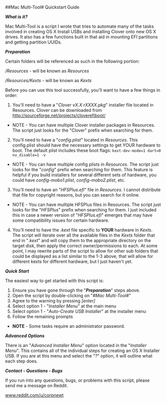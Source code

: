 #\#Mac Multi-Tool# Quickstart Guide

***What is it?***

Mac Multi-Tool is a script I wrote that tries to automate many of the tasks involved in creating OS X Install USBs and installing Clover onto new OS X drives.  It also has a few functions built in that aid in mounting EFI partitions and getting partition UUIDs.


***Preparation***

Certain folders will be referenced as such in the following portion:

*/Resources* - will be known as *Resources*

*/Resources/Kexts* - will be known as *Kexts*	


Before you can use this tool successfully, you'll want to have a few things in order:

1. You'll need to have a "*Clover vX.X rXXXX.pkg*" installer file located in Resources.
Clover can be downloaded from http://sourceforge.net/projects/cloverefiboot/
- NOTE - You can have multiple Clover installer packages in Resources.
The script just looks for the "Clover" prefix when searching for them.

2. You'll need to have a "*config.plist*" located in *Resources*.  This config.plist should have the necessary settings to get YOUR hardware to boot.  The default plist includes these boot flags: `kext-dev-mode=1 dart=0 nv_disable=1 -v`

- NOTE - You can have multiple config plists in *Resources*.  The script just looks for the "*config*" prefix when searching for them.  This feature is helpful if you build installers for several different sets of hardware, you could have *config-mobo1.plist*, *config-mobo2.plist*, etc.

3. You'll need to have an "*HFSPlus.efi*" file in *Resources*.  I cannot distribute that file for copyright reasons, but you can search for it online.

- NOTE - You can have multiple HFSPlus files in Resources.  The script just looks for the "*HFSPlus*" prefix when searching for them.  I just included this in case a newer version of "*HFSPlus.efi*" emerges that may have some compatibility issues for certain hardware.

4. You'll need to have the *.kext* file specific to **YOUR** hardware in *Kexts*.  The script will iterate over all the available files in the *Kexts* folder that end in "*.kext*" and will copy them to the appropriate directory on the target disk, then apply the correct owner/permissions to each.  At some point, I may rewrite parts of the script to allow for other sub folders that could be displayed as a list similar to the 1-3 above, that will allow for different kexts for different hardware, but I just haven't yet.


***Quick Start***

The easiest way to get started with this script is:

1. Ensure you have gone through the "***Preparation***" steps above.
2. Open the script by double-clicking on "*#Mac Multi-Tool#*"
3. Agree to the warning by pressing *[enter]*
4. Select option 1 - "*Installer Menu*" at the main menu
5. Select option 1 - "*Auto-Create USB Installer*" at the installer menu
6. Follow the remaining prompts

- **NOTE** - Some tasks require an administrator password.


***Advanced Options***

There is an "*Advanced Installer Menu*" option located in the "*Installer Menu*".  This contains all of the individual steps for creating an OS X Installer USB.  If you are at this menu and select the "*?*" option, it will outline what each step does.



***Contact - Questions - Bugs***

If you run into any questions, bugs, or problems with this script, please send me a message on Reddit.

www.reddit.com/u/corpnewt
